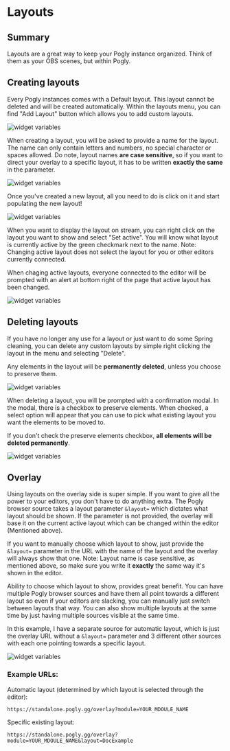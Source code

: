 # Layouts

## Summary

Layouts are a great way to keep your Pogly instance organized. Think of them as your OBS scenes, but within Pogly.

## Creating layouts

Every Pogly instances comes with a Default layout. This layout cannot be deleted and will be created automatically. Within the layouts menu, you can find "Add Layout" button which allows you to add custom layouts.

![widget variables](../assets/layout_menu.png)

When creating a layout, you will be asked to provide a name for the layout. The name can only contain letters and numbers, no special character or spaces allowed. Do note, layout names **are case sensitive**, so if you want to direct your overlay to a specific layout, it has to be written **exactly the same** in the parameter.

![widget variables](../assets/layout_create.png)

Once you've created a new layout, all you need to do is click on it and start populating the new layout!

![widget variables](../assets/layout_new_layout_selected.png)

When you want to display the layout on stream, you can right click on the layout you want to show and select "Set active". You will know what layout is currently active by the green checkmark next to the name. Note: Changing active layout does not select the layout for you or other editors currently connected.

When chaging active layouts, everyone connected to the editor will be prompted with an alert at bottom right of the page that active layout has been changed.

![widget variables](../assets/layout_set_active.png)

## Deleting layouts

If you have no longer any use for a layout or just want to do some Spring cleaning, you can delete any custom layouts by simple right clicking the layout in the menu and selecting "Delete".

Any elements in the layout will be **permanently deleted**, unless you choose to preserve them.

![widget variables](../assets/layout_delete.png)

When deleting a layout, you will be prompted with a confirmation modal. In the modal, there is a checkbox to preserve elements. When checked, a select option will appear that you can use to pick what existing layout you want the elements to be moved to.

If you don't check the preserve elements checkbox, **all elements will be deleted permanently**.

![widget variables](../assets/layout_delete_modal.png)

## Overlay

Using layouts on the overlay side is super simple. If you want to give all the power to your editors, you don't have to do anything extra. The Pogly browser source takes a layout parameter `&layout=` which dictates what layout should be shown. If the parameter is not provided, the overlay will base it on the current active layout which can be changed within the editor (Mentioned above).

If you want to manually choose which layout to show, just provide the `&layout=` parameter in the URL with the name of the layout and the overlay will always show that one. Note: Layout name is case sensitive, as mentioned above, so make sure you write it **exactly** the same way it's shown in the editor.

Ability to choose which layout to show, provides great benefit. You can have multiple Pogly browser sources and have them all point towards a different layout so even if your editors are slacking, you can manually just switch between layouts that way. You can also show multiple layouts at the same time by just having multiple sources visible at the same time.

In this example, I have a separate source for automatic layout, which is just the overlay URL without a `&layout=` parameter and 3 different other sources with each one pointing towards a specific layout.

![widget variables](../assets/layout_obs_sources.png)

### Example URLs:

Automatic layout (determined by which layout is selected through the editor):

`https://standalone.pogly.gg/overlay?module=YOUR_MDOULE_NAME`

Specific existing layout:

`https://standalone.pogly.gg/overlay?module=YOUR_MDOULE_NAME&layout=DocExample`
